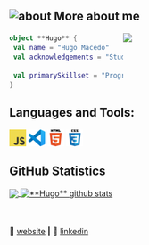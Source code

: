 
## <img width="45" alt="about" src="https://raw.github.com/elizarov/elizarov/master/about.png"> More about me
<!-- 
https://c.tenor.com/AlUkiGkR2j8AAAAC/new-game-ahagon-umiko-programming.gif

https://i2.wp.com/allhtaccess.info/wp-content/uploads/2018/03/programming.gif?fit=1281%2C716&ssl=1

 val languages = listOf("Java", "Python", "JavaScript")
-->
<img align="right" width="300" src="https://c.tenor.com/AlUkiGkR2j8AAAAC/new-game-ahagon-umiko-programming.gif" />

```kotlin
object **Hugo** {
 val name = "Hugo Macedo"
 val acknowledgements = "Student Analysis and Systems Development"
 
 val primarySkillset = "Programmer - Indie Game Developer - Web Developer"
}
```

## **Languages and Tools:**  

<code><img height="30" src="https://raw.githubusercontent.com/github/explore/80688e429a7d4ef2fca1e82350fe8e3517d3494d/topics/javascript/javascript.png"></code>
<code><img height="30" src="https://raw.githubusercontent.com/github/explore/80688e429a7d4ef2fca1e82350fe8e3517d3494d/topics/visual-studio-code/visual-studio-code.png"></code>
<code><img height="30" src="https://raw.githubusercontent.com/github/explore/80688e429a7d4ef2fca1e82350fe8e3517d3494d/topics/html/html.png"></code>
<code><img height="30" src="https://raw.githubusercontent.com/github/explore/80688e429a7d4ef2fca1e82350fe8e3517d3494d/topics/css/css.png"></code>


## **GitHub Statistics**

<a href="https://github.com/hugox6">
  <img align="center" src="https://github-readme-stats.vercel.app/api/top-langs/?username=hugox6&theme=dracula&hide_langs_below=1" />
</a>

<a href="https://github.com/hugox6">
 <img align="center" src="https://github-readme-stats.vercel.app/api?username=hugox6&show_icons=true&theme=dracula&line_height=27" alt="**Hugo** github stats"/>
</a>

[website]: https://hugox6.github.io/
[linkedin]: https://www.linkedin.com/in/hugo-macedo-23a9a6239/
<br>
#### 
🏡 [website][website] **|** 
👔 [linkedin][linkedin]

#### 
